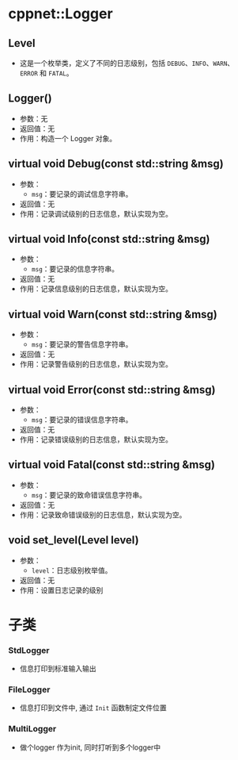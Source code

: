 # cppnet::Logger
## Level
- 这是一个枚举类，定义了不同的日志级别，包括 `DEBUG`、`INFO`、`WARN`、`ERROR` 和 `FATAL`。
## Logger()
- 参数：无
- 返回值：无
- 作用：构造一个 Logger 对象。
## virtual void Debug(const std::string &msg)
- 参数：
    - `msg`：要记录的调试信息字符串。
- 返回值：无
- 作用：记录调试级别的日志信息，默认实现为空。
## virtual void Info(const std::string &msg)
- 参数：
    - `msg`：要记录的信息字符串。
- 返回值：无
- 作用：记录信息级别的日志信息，默认实现为空。
## virtual void Warn(const std::string &msg)
- 参数：
    - `msg`：要记录的警告信息字符串。
- 返回值：无
- 作用：记录警告级别的日志信息，默认实现为空。
## virtual void Error(const std::string &msg)
- 参数：
    - `msg`：要记录的错误信息字符串。
- 返回值：无
- 作用：记录错误级别的日志信息，默认实现为空。
## virtual void Fatal(const std::string &msg)
- 参数：
    - `msg`：要记录的致命错误信息字符串。
- 返回值：无
- 作用：记录致命错误级别的日志信息，默认实现为空。
## void set_level(Level level)
- 参数：
    - `level`：日志级别枚举值。
- 返回值：无
- 作用：设置日志记录的级别
# 子类
### StdLogger
- 信息打印到标准输入输出
### FileLogger
- 信息打印到文件中, 通过 `Init` 函数制定文件位置
### MultiLogger
- 做个logger 作为init, 同时打听到多个logger中

